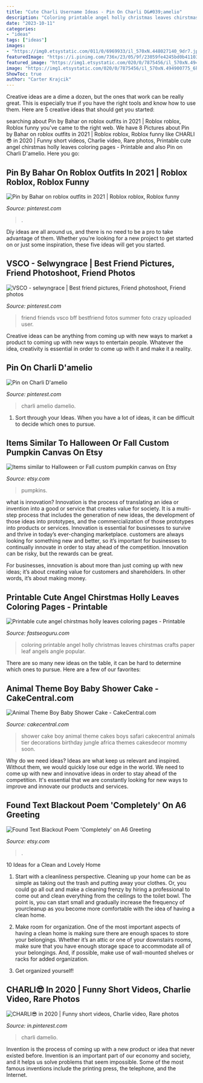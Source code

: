 ```yaml
---
title: "Cute Charli Username Ideas - Pin On Charli D&#039;amelio"
description: "Coloring printable angel holly christmas leaves chirstmas crafts paper leaf angels angle popular"
date: "2023-10-11"
categories:
- "ideas"
tags: ["ideas"]
images:
- "https://img0.etsystatic.com/011/0/6969933/il_570xN.448027140_9dr7.jpg"
featuredImage: "https://i.pinimg.com/736x/23/05/9f/23059fe4245bd0b41103a6545b7eebdf.jpg"
featured_image: "https://img1.etsystatic.com/020/0/7875456/il_570xN.494900775_6kp7.jpg"
image: "https://img1.etsystatic.com/020/0/7875456/il_570xN.494900775_6kp7.jpg"
ShowToc: true
author: "Carter Krajcik"
---
```



Creative ideas are a dime a dozen, but the ones that work can be really great. This is especially true if you have the right tools and know how to use them. Here are 5 creative ideas that should get you started:

	

		
searching about Pin by Bahar on roblox outfits in 2021 | Roblox roblox, Roblox funny you've came to the right web. We have 8 Pictures about Pin by Bahar on roblox outfits in 2021 | Roblox roblox, Roblox funny like CHARLI😎 in 2020 | Funny short videos, Charlie video, Rare photos, Printable cute angel chirstmas holly leaves coloring pages - Printable and also Pin on Charli D&#039;amelio. Here you go:
		
    
## Pin By Bahar On Roblox Outfits In 2021 | Roblox Roblox, Roblox Funny

<img loading=lazy src="https://i.pinimg.com/736x/3d/95/a9/3d95a98302378720e29e9842eb7f2207.jpg" onerror="this.onerror=null;this.src='https://tse3.mm.bing.net/th?id=OIP.xPUpWR_ilcEY526QtzKvQwHaMy&amp;pid=15.1';" alt="Pin by Bahar on roblox outfits in 2021 | Roblox roblox, Roblox funny">

_Source: pinterest.com_

>. 

	

Diy ideas are all around us, and there is no need to be a pro to take advantage of them. Whether you're looking for a new project to get started on or just some inspiration, these five ideas will get you started.

    
## VSCO - Selwyngrace | Best Friend Pictures, Friend Photoshoot, Friend Photos

<img loading=lazy src="https://i.pinimg.com/736x/98/e8/f2/98e8f234744e728bd3dab113b55806a6.jpg" onerror="this.onerror=null;this.src='https://tse1.mm.bing.net/th?id=OIP.aZ3lh94D9WWkg1jdL3U7rwHaJ4&amp;pid=15.1';" alt="VSCO - selwyngrace | Best friend pictures, Friend photoshoot, Friend photos">

_Source: pinterest.com_

>friend friends vsco bff bestfriend fotos summer foto crazy uploaded user. 

	

Creative ideas can be anything from coming up with new ways to market a product to coming up with new ways to entertain people. Whatever the idea, creativity is essential in order to come up with it and make it a reality.

    
## Pin On Charli D&#039;amelio

<img loading=lazy src="https://i.pinimg.com/736x/5c/8e/29/5c8e29522b7589dbf8ae3464915c0cbe.jpg" onerror="this.onerror=null;this.src='https://tse3.mm.bing.net/th?id=OIP.fWuyXdS_6XaiLSI3GNJCIgHaNK&amp;pid=15.1';" alt="Pin on Charli D&#039;amelio">

_Source: pinterest.com_

>charli amelio damelio. 

	

1. Sort through your Ideas. When you have a lot of ideas, it can be difficult to decide which ones to pursue.

    
## Items Similar To Halloween Or Fall Custom Pumpkin Canvas On Etsy

<img loading=lazy src="https://img1.etsystatic.com/020/0/7875456/il_570xN.494900775_6kp7.jpg" onerror="this.onerror=null;this.src='https://tse1.mm.bing.net/th?id=OIP.4CmhL9LF-QFK1qp0pK0juAHaJ4&amp;pid=15.1';" alt="Items similar to Halloween or Fall custom pumpkin canvas on Etsy">

_Source: etsy.com_

>pumpkins. 

	

what is innovation?
Innovation is the process of translating an idea or invention into a good or service that creates value for society. It is a multi-step process that includes the generation of new ideas, the development of those ideas into prototypes, and the commercialization of those prototypes into products or services.
Innovation is essential for businesses to survive and thrive in today’s ever-changing marketplace. customers are always looking for something new and better, so it’s important for businesses to continually innovate in order to stay ahead of the competition. Innovation can be risky, but the rewards can be great.

For businesses, innovation is about more than just coming up with new ideas; it’s about creating value for customers and shareholders. In other words, it’s about making money.

    
## Printable Cute Angel Chirstmas Holly Leaves Coloring Pages - Printable

<img loading=lazy src="http://fastseoguru.com/file/1808/600x338/16:9/printable-cute-angel-chirstmas-holly-leaves-coloring-pages_732842895.jpg" onerror="this.onerror=null;this.src='https://tse2.mm.bing.net/th?id=OIP.EsH7yLpmWk8VMdcr0fgcyQHaKe&amp;pid=15.1';" alt="Printable cute angel chirstmas holly leaves coloring pages - Printable">

_Source: fastseoguru.com_

>coloring printable angel holly christmas leaves chirstmas crafts paper leaf angels angle popular. 

	

There are so many new ideas on the table, it can be hard to determine which ones to pursue. Here are a few of our favorites: 

    
## Animal Theme Boy Baby Shower Cake - CakeCentral.com

<img loading=lazy src="https://cdn001.cakecentral.com/gallery/2015/03/900_911907tbwU_animal-theme-boy-baby-shower-cake.jpg" onerror="this.onerror=null;this.src='https://tse3.mm.bing.net/th?id=OIP.Ef_FKM0pEn7oEvdsIkExXAHaLH&amp;pid=15.1';" alt="Animal Theme Boy Baby Shower Cake - CakeCentral.com">

_Source: cakecentral.com_

>shower cake boy animal theme cakes boys safari cakecentral animals tier decorations birthday jungle africa themes cakesdecor mommy soon. 

	

Why do we need ideas?
Ideas are what keep us relevant and inspired. Without them, we would quickly lose our edge in the world. We need to come up with new and innovative ideas in order to stay ahead of the competition. It's essential that we are constantly looking for new ways to improve and innovate our products and services.

    
## Found Text Blackout Poem &#039;Completely&#039; On A6 Greeting

<img loading=lazy src="https://img0.etsystatic.com/011/0/6969933/il_570xN.448027140_9dr7.jpg" onerror="this.onerror=null;this.src='https://tse1.mm.bing.net/th?id=OIP.OaVAlEtZGB6wp4rx76pYigHaNK&amp;pid=15.1';" alt="Found Text Blackout Poem &#039;Completely&#039; on A6 Greeting">

_Source: etsy.com_

>. 

	

10 Ideas for a Clean and Lovely Home
1. Start with a cleanliness perspective. Cleaning up your home can be as simple as taking out the trash and putting away your clothes. Or, you could go all out and make a cleaning frenzy by hiring a professional to come out and clean everything from the ceilings to the toilet bowl. The point is, you can start small and gradually increase the frequency of yourcleanup as you become more comfortable with the idea of having a clean home.
2. Make room for organization. One of the most important aspects of having a clean home is making sure there are enough spaces to store your belongings. Whether it’s an attic or one of your downstairs rooms, make sure that you have enough storage space to accommodate all of your belongings. And, if possible, make use of wall-mounted shelves or racks for added organization.

3. Get organized yourself!

    
## CHARLI😎 In 2020 | Funny Short Videos, Charlie Video, Rare Photos

<img loading=lazy src="https://i.pinimg.com/736x/23/05/9f/23059fe4245bd0b41103a6545b7eebdf.jpg" onerror="this.onerror=null;this.src='https://tse3.mm.bing.net/th?id=OIP.upAUgRyw55oBpOia7JtViQHaMW&amp;pid=15.1';" alt="CHARLI😎 in 2020 | Funny short videos, Charlie video, Rare photos">

_Source: in.pinterest.com_

>charli damelio. 

	

Invention is the process of coming up with a new product or idea that never existed before. Invention is an important part of our economy and society, and it helps us solve problems that seem impossible. Some of the most famous inventions include the printing press, the telephone, and the Internet.

